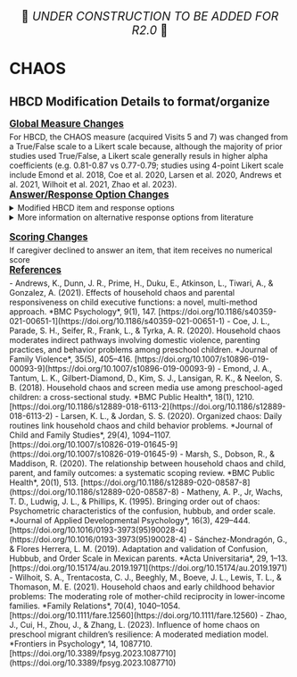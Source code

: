 <p style="text-align: center; font-size: 1.5em;">🚧 <i>UNDER CONSTRUCTION TO BE ADDED FOR R2.0</i> 🚧 </p>

# CHAOS

## HBCD Modification Details to format/organize


<p style="font-size: 1.2em; margin: 0 0 5px;"><b><u>Global Measure Changes</u></b></p>
For HBCD, the CHAOS measure (acquired Visits 5 and 7) was changed from a True/False scale to a Likert scale because, although the majority of prior studies used True/False, a Likert scale generally resuls in higher alpha coefficients (e.g. 0.81-0.87 vs 0.77-0.79; studies using 4-point Likert scale include Emond et al. 2018, Coe et al. 2020, Larsen et al. 2020, Andrews et al. 2021, Wilhoit et al. 2021, Zhao et al. 2023).

<p style="font-size: 1.2em; margin: 0 0 5px;"><b><u>Answer/Response Option Changes</u></b></p>
<details>
<summary>Modified HBCD item and response options</summary>
<ul>
<i>Please respond to each statement by marking a number between 1 and 4 to indicate how much each statement describes your home environment. Please use the following scale:</i>
    <li>1 - Very much like your own home</li>
    <li>2 - Somewhat like your own home</li>
    <li>3 - A little bit like your own home</li>
    <li>4 - Not at all like your own home</li>
</ul>
</details>

<details>
<summary>More information on alternative response options from literature</summary>
<ul>
<i>Other response sets:</i>
    <li>Not true, Quite true, Very true – used with 6-item version (child report)</li>
    <li>0 (“strongly disagree”) to 4 (“strongly agree”) – used with 6-item version</li>
    <li>Definitely false, False, Not Really True or False, True, Definitely True – only found 1 study that used this scale but ended up recoding as 0/1 to be consistent with original – had lower alpha coefficient (.64)</li>
    <li>1 (Definitely Untrue) to 5 (Definitely True) – used with 6-item version, low alpha coefficient (.59, .64)</li>
<i>Original long vs short versions:</i>
    <li>More variability in items used and scales for short versions</li>
    <li>Reports of measurement concerns with short versions</li>
    <li>Short versions generally have lower internal consistency</li>
    <li>Long version validated in several studies, theory-driven</li>
</li>
</ul>
</details>
<br>

<p style="font-size: 1.2em; margin: 0 0 5px;"><b><u>Scoring Changes</u></b></p>
If caregiver declined to answer an item, that item receives no numerical score

<p style="font-size: 1.2em; margin: 0 0 5px;"><b><u>References</u></b></p>
- Andrews, K., Dunn, J. R., Prime, H., Duku, E., Atkinson, L., Tiwari, A., & Gonzalez, A. (2021). Effects of household chaos and parental responsiveness on child executive functions: a novel, multi-method approach. *BMC Psychology*, 9(1), 147. [https://doi.org/10.1186/s40359-021-00651-1](https://doi.org/10.1186/s40359-021-00651-1)
- Coe, J. L., Parade, S. H., Seifer, R., Frank, L., & Tyrka, A. R. (2020). Household chaos moderates indirect pathways involving domestic violence, parenting practices, and behavior problems among preschool children. *Journal of Family Violence*, 35(5), 405–416. [https://doi.org/10.1007/s10896-019-00093-9](https://doi.org/10.1007/s10896-019-00093-9)
- Emond, J. A., Tantum, L. K., Gilbert-Diamond, D., Kim, S. J., Lansigan, R. K., & Neelon, S. B. (2018). Household chaos and screen media use among preschool-aged children: a cross-sectional study. *BMC Public Health*, 18(1), 1210. [https://doi.org/10.1186/s12889-018-6113-2](https://doi.org/10.1186/s12889-018-6113-2)
- Larsen, K. L., & Jordan, S. S. (2020). Organized chaos: Daily routines link household chaos and child behavior problems. *Journal of Child and Family Studies*, 29(4), 1094–1107. [https://doi.org/10.1007/s10826-019-01645-9](https://doi.org/10.1007/s10826-019-01645-9)
- Marsh, S., Dobson, R., & Maddison, R. (2020). The relationship between household chaos and child, parent, and family outcomes: a systematic scoping review. *BMC Public Health*, 20(1), 513. [https://doi.org/10.1186/s12889-020-08587-8](https://doi.org/10.1186/s12889-020-08587-8)
- Matheny, A. P., Jr, Wachs, T. D., Ludwig, J. L., & Phillips, K. (1995). Bringing order out of chaos: Psychometric characteristics of the confusion, hubbub, and order scale. *Journal of Applied Developmental Psychology*, 16(3), 429–444. [https://doi.org/10.1016/0193-3973(95)90028-4](https://doi.org/10.1016/0193-3973(95)90028-4)
- Sánchez-Mondragón, G., & Flores Herrera, L. M. (2019). Adaptation and validation of Confusion, Hubbub, and Order Scale in Mexican parents. *Acta Universitaria*, 29, 1–13. [https://doi.org/10.15174/au.2019.1971](https://doi.org/10.15174/au.2019.1971)
- Wilhoit, S. A., Trentacosta, C. J., Beeghly, M., Boeve, J. L., Lewis, T. L., & Thomason, M. E. (2021). Household chaos and early childhood behavior problems: The moderating role of mother-child reciprocity in lower-income families. *Family Relations*, 70(4), 1040–1054. [https://doi.org/10.1111/fare.12560](https://doi.org/10.1111/fare.12560)
- Zhao, J., Cui, H., Zhou, J., & Zhang, L. (2023). Influence of home chaos on preschool migrant children’s resilience: A moderated mediation model. *Frontiers in Psychology*, 14, 1087710. [https://doi.org/10.3389/fpsyg.2023.1087710](https://doi.org/10.3389/fpsyg.2023.1087710)
